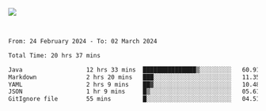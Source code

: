 ![](https://github-widgetbox.vercel.app/api/profile?username=meowkj&data=followers,repositories,stars,commits&theme=nautilus)

  

<br/>  



<!--START_SECTION:waka-->

```txt
From: 24 February 2024 - To: 02 March 2024

Total Time: 20 hrs 37 mins

Java                  12 hrs 33 mins  ███████████████▒░░░░░░░░░   60.91 %
Markdown              2 hrs 20 mins   ███░░░░░░░░░░░░░░░░░░░░░░   11.35 %
YAML                  2 hrs 9 mins    ██▓░░░░░░░░░░░░░░░░░░░░░░   10.48 %
JSON                  1 hr 9 mins     █▒░░░░░░░░░░░░░░░░░░░░░░░   05.61 %
GitIgnore file        55 mins         █░░░░░░░░░░░░░░░░░░░░░░░░   04.51 %
```

<!--END_SECTION:waka-->




